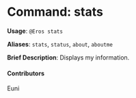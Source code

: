 # Command: stats


**Usage**: `@Eros stats `

**Aliases**: `stats`, `status`, `about`, `aboutme`

**Brief Description**: Displays my information.




 


 

#### Contributors


Euni
